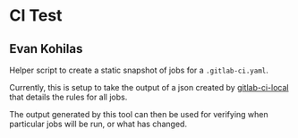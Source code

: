 # CI Test
## Evan Kohilas

Helper script to create a static snapshot of jobs for a `.gitlab-ci.yaml`.

Currently, this is setup to take the output of a json created by [gitlab-ci-local](https://github.com/firecow/gitlab-ci-local) that details the rules for all jobs.

The output generated by this tool can then be used for verifying when particular jobs will be run, or what has changed.

